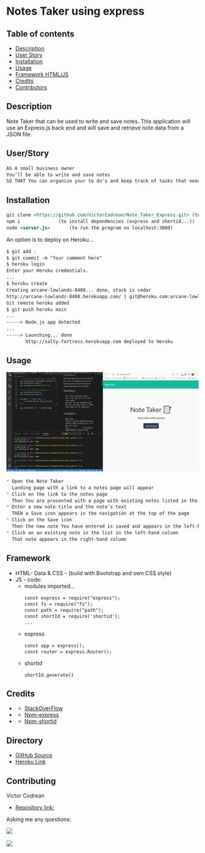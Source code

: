 # Notes Taker using express

## Table of contents
- [Description](#Description)
- [User Story](#User/Story)
- [Installation](#Installation)
- [Usage](#Usage)
- [Framework HTML/JS](#Framework)
- [Credits](#Credits)
- [Contributors](#Contributing)

## Description

Note Taker that can be used to write and save notes. This application will use an Express.js back end and will save and retrieve note data from a JSON file.
   
## User/Story  
```md
AS A small business owner
You'll be able to write and save notes
SO THAT You can organize your to do's and keep track of tasks that needs to be completed
```

## Installation
```md
git clone <https://github.com/VictorCodrean/Note_Taker_Express.git> (to get the code)
npm i              (to install dependencies (express and shortid...)) 
node <server.js>       (to run the program on localhost:3000)
```
An option is to deploy on Heroku...
```md
$ git add .
$ git commit -m "Your comment here"
$ heroku login
Enter your Heroku credentials.
...
$ heroku create
Creating arcane-lowlands-8408... done, stack is cedar
http://arcane-lowlands-8408.herokuapp.com/ | git@heroku.com:arcane-lowlands-8408.git
Git remote heroku added
$ git push heroku main
...
-----> Node.js app detected
...
-----> Launching... done
       http://salty-fortress.herokuapp.com deployed to Heroku

```

## Usage
![sampleReadme](/public/assets/illustration/illustration.gif)
```md
* Open the Note Taker
  Landing page with a link to a notes page will appear
* Click on the link to the notes page
  Then You are presented with a page with existing notes listed in the left-hand column, plus empty fields to enter a new note title and the note’s text in the right-hand column
* Enter a new note title and the note’s text
  THEN a Save icon appears in the navigation at the top of the page
* Click on the Save icon
  Then the new note You have entered is saved and appears in the left-hand column with the other existing notes
* Click on an existing note in the list in the left-hand column
  That note appears in the right-hand column
```
## Framework
* HTML- Data & CSS - (build with Bootstrap and own CSS style)
* JS - code:
    * modules imported...
        ```
        const express = require("express");
        const fs = require("fs");
        const path = require("path");
        const shortId = require('shortid');
        ...
        ```
    * express
         ```
         const app = express();
         const router = express.Router();
        ```
     * shortid
         ```
        shortId.generate()
        ```
## Credits
 * - [StackOverFlow](https://stackoverflow.com/)
 * - [Npm-express](https://www.npmjs.com/package/express)
 * - [Npm-shortid](https://www.npmjs.com/package/shortid)

## Directory
* [GitHub Source](https://github.com/VictorCodrean/Note_Taker_Express)
* [Heroku Link]()

## Contributing
Victor Codrean    
*  [Repository link:](https://github.com/VictorCodrean/Note_Taker_Express)

Asking me any questions:

<a href="mailto:codreanvictor@gmail.com" style="text-decoration:none"><img height="20" src = "https://img.shields.io/badge/Gmail-c14438?&style=for-the-badge&logo=gmail&logoColor=white&style=plastic"></a>

[<img height="20" src="https://img.shields.io/badge/-GitHub-black.svg?&style=for-the-badge&logo=github&logoColor=white&style=plastic"/>](https://github.com/VictorCodrean)
